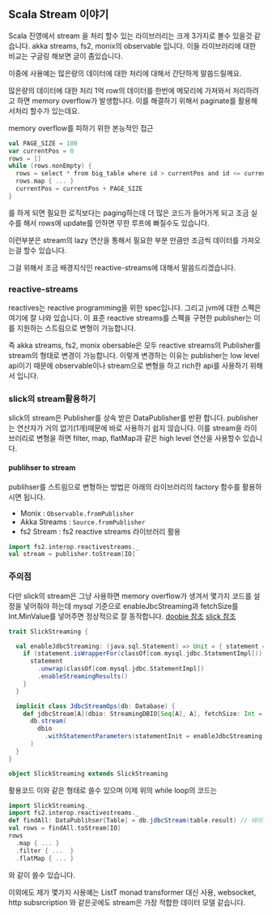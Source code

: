 ## Scala Stream 이야기

Scala 진영에서 stream 을 처리 할수 있는 라이브러리는 크게 3가지로 볼수 있을것 같습니다.
akka streams, fs2, monix의 observable 입니다.
이들 라이브러리에 대한 비교는 구글링 해보면 글이 좀있습니다.


이중에 사용예는 많은량의 데이터에 대한 처리에 대해서 간단하게 말씀드릴께요.

많은량의 데이터에 대한 처리
1억 row의 데이터를 한번에 메모리에 가져와서 처리하려고 하면 memory overflow가 발생합니다.
이를 해결하기 위해서 paginate를 활용해서처리 할수가 있는데요.

memory overflow를 피하기 위한 본능적인 접근
```scala
val PAGE_SIZE = 100
var currentPos = 0
rows = []
while (rows.nonEmpty) {
  rows = select * from big_table where id > currentPos and id <= currentPos + PAGE_SIZE
  rows.map { ... }
  currentPos = currentPos + PAGE_SIZE
}
```
를 하게 되면 필요한 로직보다는 paging하는데 더 많은 코드가 들어가게 되고 조금 실수를 해서 rows에 update를 안하면 무한 루프에 빠질수도 있습니다.

이런부분은 stream의 lazy 연산을 통해서 필요한 부분 만큼만 조금씩 데이터를 가져오는걸 할수 있습니다.

그걸 위해서 조금 배경지식인 reactive-streams에 대해서 말씀드리겠습니다.

### reactive-streams
reactives는 reactive programming을 위한 spec입니다. 그리고 jvm에 대한 스펙은 여기에 잘 나와 있습니다.
이 표준 reactive streams를 스펙을 구현한 publisher는 이를 지원하는 스트림으로 변형이 가능합니다.

즉 akka streams, fs2, monix obersable은 모두 reactive streams의 Publisher를 stream의 형태로 변경이 가능합니다.
이렇게 변경하는 이유는 publisher는 low level api이기 때문에 observable이나 stream으로 변형을 하고 rich한 api를 사용하기 위해서 입니다.


### slick의 stream활용하기
slick의 stream은 Publisher를 상속 받은 DataPublisher를 반환 합니다. publisher는 연산자가 거의 없기(1개)때문에 바로 사용하기 쉽지 않습니다.
이를 stream을 라이브러리로 변형을 하면 filter, map, flatMap과 같은 high level 연산을 사용할수 있습니다.

#### publihser to stream
publihser를 스트림으로 변형하는 방법은 아래의 라이브러리의 factory 함수를 활용하시면 됩니다.
* Monix : `Observable.fromPublisher`
* Akka Streams : `Source.fromPublisher`
* fs2 Stream : fs2 reactive streams 라이브러리 활용
```scala
import fs2.interop.reactivestreams._
val stream = publisher.toStream[IO]
```

### 주의점
다만 slick의 stream은 그냥 사용하면 memory overflow가 생겨서 몇가지 코드를 설정을 넣어줘야 하는데 mysql 기준으로
enableJbcStreaming과 fetchSize를 Int.MinValue를 넣어주면 정상적으로 잘 동작합니다. 
[doobie 참조](https://github.com/tpolecat/doobie/issues/715) 
[slick 참조](https://github.com/slick/slick/issues/1218)

```scala
trait SlickStreaming {

  val enableJdbcStreaming: (java.sql.Statement) => Unit = { statement =>
    if (statement.isWrapperFor(classOf[com.mysql.jdbc.StatementImpl])) {
      statement
        .unwrap(classOf[com.mysql.jdbc.StatementImpl])
        .enableStreamingResults()
    }
  }

  implicit class JdbcStreamOps(db: Database) {
    def jdbcStream[A](dbio: StreamingDBIO[Seq[A], A], fetchSize: Int = Int.MinValue): DatabasePublisher[A] =
      db.stream(
        dbio
          .withStatementParameters(statementInit = enableJdbcStreaming, fetchSize = fetchSize)
      )
  }
}

object SlickStreaming extends SlickStreaming
```
활용코드
이와 같은 형태로 쓸수 있으며 이제 위의 while loop의 코드는

```scala
import SlickStreaming._
import fs2.interop.reactivestreams._
def findAll: DataPublihser[Table] = db.jdbcStream(table.result) // 테이블의 데이터 다가져옴 
val rows = findAll.toStream[IO]
rows
  .map { ... }
  .filter { ...  }
  .flatMap { ... }
```
와 같이 쓸수 있습니다.

이외에도 제가 몇가지 사용예는
ListT monad transformer 대신 사용, websocket, http subsrcription 와 같은곳에도 stream은 가장 적합한 데이터 모델 같습니다.